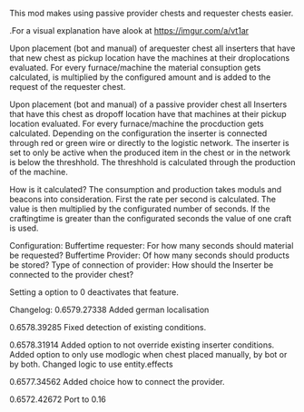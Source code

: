This mod makes using passive provider chests and requester chests easier.

.For a visual explanation have alook at
<https://imgur.com/a/vt1ar>

Upon placement (bot and manual)  of arequester chest all inserters that have that new chest as pickup location have the machines at their droplocations evaluated. For every furnace/machine the material consuption gets calculated, is multiplied by the configured amount and is added to the request of the requester chest. 

Upon placement (bot and manual)  of a passive provider chest all Inserters that have this chest as dropoff location have that machines at their pickup location evaluated. For every furnace/machine the procduction gets calculated. Depending on the configuration the inserter is connected through red or green wire or directly to the logistic network. The inserter is set to only be active when the produced item in the chest or in the network is below the threshhold.
The threshhold is calculated through the production of the machine.

How is it calculated?
The consumption and production takes moduls and beacons into consideration.
First the rate per second is calculated. The value is then multiplied by the configurated number of seconds.
If the craftingtime is greater than the configurated seconds the value of one craft is used.

Configuration:
Buffertime requester: For how many seconds should material be requested?
Buffertime Provider: Of how many seconds should products be stored?
Type of connection of provider: How should the Inserter be connected to the provider chest?

Setting a option to 0 deactivates that feature.

Changelog:
0.6579.27338
Added german localisation

0.6578.39285
Fixed detection of existing conditions.

0.6578.31914
Added option to not override existing inserter conditions.
Added option to only use modlogic when chest placed manually, by bot or by both.
Changed logic to use entity.effects

0.6577.34562
Added choice how to connect the provider.

0.6572.42672
Port to 0.16